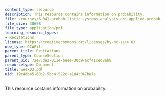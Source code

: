 ```yaml
---
content_type: resource
description: This resource contains information on probability.
file: /courses/6-041-probabilistic-systems-analysis-and-applied-probability-spring-2006/19c4db4568b25bc4522ca104c047be7e_week03.pdf
file_size: 38608
file_type: application/pdf
learning_resource_types:
- Recitations
license: https://creativecommons.org/licenses/by-nc-sa/4.0/
ocw_type: OCWFile
parent_title: Recitations
parent_type: CourseSection
parent_uid: 72e75de2-011e-beee-30c9-acf41ced8ab8
resourcetype: Document
title: week03.pdf
uid: 19c4db45-68b2-5bc4-522c-a104c047be7e
---
```

This resource contains information on probability.
